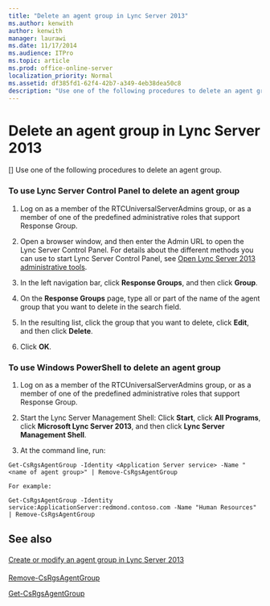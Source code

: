 ```yaml
---
title: "Delete an agent group in Lync Server 2013"
ms.author: kenwith
author: kenwith
manager: laurawi
ms.date: 11/17/2014
ms.audience: ITPro
ms.topic: article
ms.prod: office-online-server
localization_priority: Normal
ms.assetid: df385fd1-62f4-42b7-a349-4eb38dea50c8
description: "Use one of the following procedures to delete an agent group."
---
```


# Delete an agent group in Lync Server 2013
[]
Use one of the following procedures to delete an agent group. 
  
### To use Lync Server Control Panel to delete an agent group

1. Log on as a member of the RTCUniversalServerAdmins group, or as a member of one of the predefined administrative roles that support Response Group.
    
2. Open a browser window, and then enter the Admin URL to open the Lync Server Control Panel. For details about the different methods you can use to start Lync Server Control Panel, see [Open Lync Server 2013 administrative tools](open-lync-server-administrative-tools.md).
    
3. In the left navigation bar, click **Response Groups**, and then click **Group**.
    
4. On the **Response Groups** page, type all or part of the name of the agent group that you want to delete in the search field. 
    
5. In the resulting list, click the group that you want to delete, click **Edit**, and then click **Delete**.
    
6. Click **OK**.
    
### To use Windows PowerShell to delete an agent group

1. Log on as a member of the RTCUniversalServerAdmins group, or as a member of one of the predefined administrative roles that support Response Group.
    
2. Start the Lync Server Management Shell: Click **Start**, click **All Programs**, click **Microsoft Lync Server 2013**, and then click **Lync Server Management Shell**.
    
3. At the command line, run:
    
  ```
  Get-CsRgsAgentGroup -Identity <Application Server service> -Name "<name of agent group>" | Remove-CsRgsAgentGroup
  ```

    For example:
    
  ```
  Get-CsRgsAgentGroup -Identity service:ApplicationServer:redmond.contoso.com -Name "Human Resources" | Remove-CsRgsAgentGroup
  ```

## See also

#### 

[Create or modify an agent group in Lync Server 2013](create-or-modify-an-agent-group.md)
#### 

[Remove-CsRgsAgentGroup](remove-csrgsagentgroup.md)
  
[Get-CsRgsAgentGroup](get-csrgsagentgroup.md)

